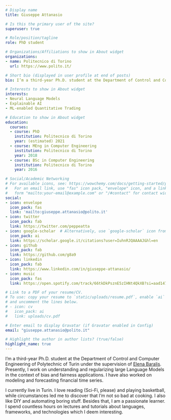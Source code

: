 ```yaml
---
# Display name
title: Giuseppe Attanasio

# Is this the primary user of the site?
superuser: true

# Role/position/tagline
role: PhD student

# Organizations/Affiliations to show in About widget
organizations:
- name: Politecnico di Torino
  url: https://www.polito.it/

# Short bio (displayed in user profile at end of posts)
bio: I’m a third-year Ph.D. student at the Department of Control and Computer Engineering of Polytechnic of Turin under the supervision of [Elena Baralis](https://dbdmg.polito.it/wordpress/people/elena-baralis/). Presently, I work on understanding and regularizing large Language Models in the context of bias and fairness applications. I have also worked on modeling and forecasting financial time series.

# Interests to show in About widget
interests:
- Neural Language Models
- Explainable AI
- ML-enabled Quantitative Trading

# Education to show in About widget
education:
  courses:
  - course: PhD
    institution: Politecnico di Torino  
    year: (estimated) 2021
  - course: MEng in Computer Engineering
    institution: Politecnico di Torino
    year: 2018
  - course: BSc in Computer Engineering
    institution: Politecnico di Torino
    year: 2016

# Social/Academic Networking
# For available icons, see: https://wowchemy.com/docs/getting-started/page-builder/#icons
#   For an email link, use "fas" icon pack, "envelope" icon, and a link in the
#   form "mailto:your-email@example.com" or "/#contact" for contact widget.
social:
- icon: envelope
  icon_pack: fas
  link: 'mailto:giuseppe.attanasio@polito.it'
- icon: twitter
  icon_pack: fab
  link: https://twitter.com/peppeatta
- icon: google-scholar  # Alternatively, use `google-scholar` icon from `ai` icon pack
  icon_pack: ai
  link: https://scholar.google.it/citations?user=IuhnRJQAAAAJ&hl=en
- icon: github
  icon_pack: fab
  link: https://github.com/g8a9
- icon: linkedin
  icon_pack: fab
  link: https://www.linkedin.com/in/giuseppe-attanasio/
- icon: music
  icon_pack: fas
  link: https://open.spotify.com/track/66tkDkPsznE5zIHNt4QkXB?si=aad147ee54044638

# Link to a PDF of your resume/CV.
# To use: copy your resume to `static/uploads/resume.pdf`, enable `ai` icons in `params.toml`, 
# and uncomment the lines below.
# - icon: cv
#   icon_pack: ai
#   link: uploads/cv.pdf

# Enter email to display Gravatar (if Gravatar enabled in Config)
email: "giuseppe.attanasio@polito.it"

# Highlight the author in author lists? (true/false)
highlight_name: true
---
```


I’m a third-year Ph.D. student at the Department of Control and Computer Engineering of Polytechnic of Turin under the supervision of [Elena Baralis](https://dbdmg.polito.it/wordpress/people/elena-baralis/). Presently, I work on understanding and regularizing large Language Models in the context of bias and fairness applications. I have also worked on modeling and forecasting financial time series.


I currently live in Turin. I love reading (Sci-Fi, please) and playing basketball, while circumstances led me to discover that I’m not so bad at cooking. I also like DIY and automating boring stuff.
Besides that, I am a passionate learner. I spend countless hours on lectures and tutorials about languages, frameworks, and technologies which I deem interesting.

<!-- 
{{< icon name="download" pack="fas" >}} Download my {{< staticref "uploads/demo_resume.pdf" "newtab" >}}resumé{{< /staticref >}}. -->
